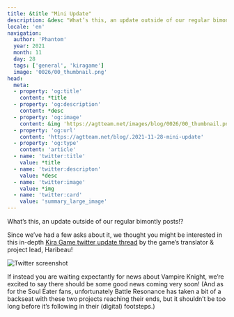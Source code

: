 ```yaml
---
title: &title "Mini Update"
description: &desc "What’s this, an update outside of our regular bimontly posts!?"
locale: 'en'
navigation:
  author: 'Phantom'
  year: 2021
  month: 11
  day: 28
  tags: ['general', 'kiragame']
  image: '0026/00_thumbnail.png'
head:
  meta:
  - property: 'og:title'
    content: *title
  - property: 'og:description'
    content: *desc
  - property: 'og:image'
    content: &img 'https://agtteam.net/images/blog/0026/00_thumbnail.png'
  - property: 'og:url'
    content: 'https://agtteam.net/blog/.2021-11-28-mini-update'
  - property: 'og:type'
    content: 'article'
  - name: 'twitter:title'
    value: *title
  - name: 'twitter:descripton'
    value: *desc
  - name: 'twitter:image'
    value: *img
  - name: 'twitter:card'
    value: 'summary_large_image'
---
```


What’s this, an update outside of our regular bimontly posts!?

Since we’ve had a few asks about it, we thought you might be interested in this in-depth [Kira Game twitter update thread](https://twitter.com/HaribeauHonyaku/status/1464657182721556486) by the game’s translator & project lead, Haribeau!  

![Twitter screenshot](/images/blog/0026/669129154464284672_0.png)

If instead you are waiting expectantly for news about Vampire Knight, we’re excited to say there should be some good news coming very soon! (And as for the Soul Eater fans, unfortunately Battle Resonance has taken a bit of a backseat with these two projects reaching their ends, but it shouldn’t be too long before it’s following in their (digital) footsteps.)
